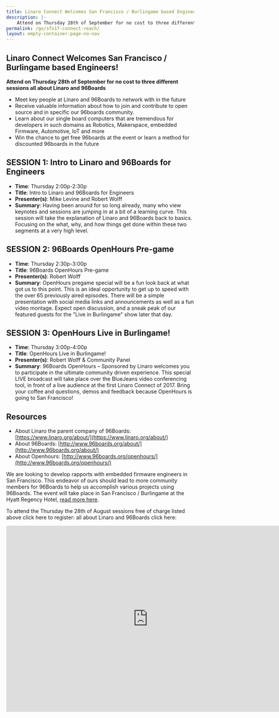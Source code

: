 ```yaml
---
title: Linaro Connect Welcomes San Francisco / Burlingame based Engineers!
description: |-
    Attend on Thursday 28th of September for no cost to three different sessions all about Linaro and 96Boards
permalink: /go/sfo17-connect-reach/
layout: empty-container-page-no-nav
---
```

## Linaro Connect Welcomes San Francisco / Burlingame based Engineers!

**Attend on Thursday 28th of September for no cost to three different sessions all about Linaro and 96Boards**

- Meet key people at Linaro and 96Boards to network with in the future
- Receive valuable information about how to join and contribute to open source and in specific our 96boards community. 
- Learn about our single board computers that are tremendous for developers in such domains as Robotics, Makerspace, embedded Firmware, Automotive, IoT and more 
- Win the chance to get free 96boards at the event or learn a method for discounted 96boards in the future

## SESSION 1: Intro to Linaro and 96Boards for Engineers

- **Time**: Thursday 2:00p-2:30p
- **Title**: Intro to Linaro and 96Boards for Engineers
- **Presenter(s)**: Mike Levine and Robert Wolff
- **Summary**: Having been around for so long already, many who view keynotes and sessions are jumping in at a bit of a learning curve. This session will take the explanation of Linaro and 96Boards back to basics. Focusing on the what, why, and how things get done within these two segments at a very high level.

## SESSION 2: 96Boards OpenHours Pre-game

- **Time**: Thursday 2:30p-3:00p
- **Title**: 96Boards OpenHours Pre-game
- **Presenter(s)**: Robert Wolff
- **Summary**: OpenHours pregame special will be a fun look back at what got us to this point. This is an ideal opportunity to get up to speed with the over 65 previously aired episodes. There will be a simple presentation with social media links and announcements as well as a fun video montage. Expect open discussion, and a sneak peak of our featured guests for the "Live in Burlingame" show later that day.

## SESSION 3: OpenHours Live in Burlingame!

- **Time**: Thursday 3:00p-4:00p
- **Title**: OpenHours Live in Burlingame!
- **Presenter(s)**: Robert Wolff & Community Panel
- **Summary**: 96Boards OpenHours – Sponsored by Linaro welcomes you to participate in the ultimate community driven experience. This special LIVE broadcast will take place over the BlueJeans video conferencing tool, in front of a live audience at the first Linaro Connect of 2017. Bring your coffee and questions, demos and feedback because OpenHours is going to San Francisco!

## Resources

- About Linaro the parent company of 96Boards:  [https://www.linaro.org/about/](https://www.linaro.org/about/)
- About 96Boards: [http://www.96boards.org/about/](http://www.96boards.org/about/)
- About Openhours:  [http://www.96boards.org/openhours/](http://www.96boards.org/openhours/)

We are looking to develop rapports with embedded firmware engineers in San Francisco. This endeavor of ours should lead to more community members for 96Boards to help us accomplish various projects using 96Boards. The event will take place in San Francisco / Burlingame at the Hyatt Regency Hotel, [read more here](http://connect.linaro.org/).

To attend the Thursday the 28th of August sessions free of charge listed above click here to register:  all about Linaro and 96Boards click here: 


<iframe src="https://docs.google.com/forms/d/e/1FAIpQLSc6Ekv-1sJe_57XqUMgIbQMSLXVwDmPXi7ByAP-NghaXl-tNw/viewform?embedded=true" width="760" height="500" frameborder="0" marginheight="0" marginwidth="0">Loading...</iframe>